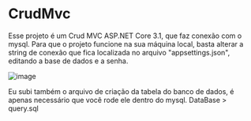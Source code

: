 # CrudMvc
Esse projeto é um Crud MVC ASP.NET Core 3.1, que faz conexão com o mysql.
Para que o projeto funcione na sua máquina local, basta alterar a string de conexão que fica localizada no arquivo "appsettings.json", editando a base de dados e a senha.

![image](https://user-images.githubusercontent.com/60671552/235281668-4d5ea8c8-26e9-44a1-af43-1b0ef63ec114.png)

Eu subi também o arquivo de criação da tabela do banco de dados, é apenas necessário que você rode ele dentro do mysql.
DataBase > query.sql
